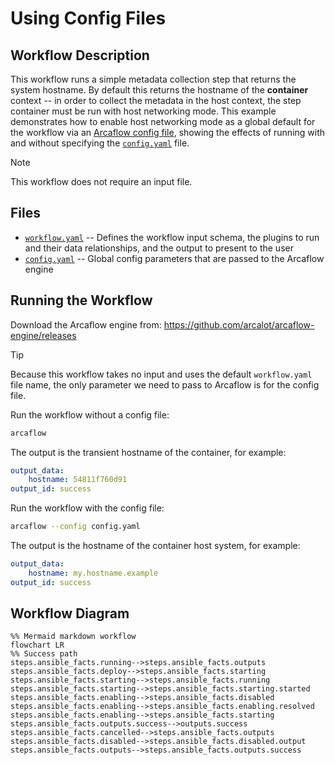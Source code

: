 # Using Config Files

## Workflow Description

This workflow runs a simple metadata collection step that returns the system hostname.
By default this returns the hostname of the **container** context -- in order to collect
the metadata in the host context, the step container must be run with host networking
mode. This example demonstrates how to enable host networking mode as a global default
for the workflow via an [Arcaflow config
file](https://arcalot.io/arcaflow/running/setup/#configuration), showing the effects of
running with and without specifying the [`config.yaml`](config.yaml) file.

> [!NOTE]
> This workflow does not require an input file.

## Files

- [`workflow.yaml`](workflow.yaml) -- Defines the workflow input schema, the plugins to
  run and their data relationships, and the output to present to the user
- [`config.yaml`](config.yaml) -- Global config parameters that are passed to the
  Arcaflow engine
                     
## Running the Workflow

Download the Arcaflow engine from: https://github.com/arcalot/arcaflow-engine/releases

> [!TIP]
> Because this workflow takes no input and uses the default `workflow.yaml` file name,
> the only parameter we need to pass to Arcaflow is for the config file.

Run the workflow without a config file:
```bash
arcaflow 
```

The output is the transient hostname of the container, for example:
```yaml
output_data:
    hostname: 54811f760d91
output_id: success
```

Run the workflow with the config file:
```bash
arcaflow --config config.yaml
```

The output is the hostname of the container host system, for example:
```yaml
output_data:
    hostname: my.hostname.example
output_id: success
```

## Workflow Diagram
```mermaid
%% Mermaid markdown workflow
flowchart LR
%% Success path
steps.ansible_facts.running-->steps.ansible_facts.outputs
steps.ansible_facts.deploy-->steps.ansible_facts.starting
steps.ansible_facts.starting-->steps.ansible_facts.running
steps.ansible_facts.starting-->steps.ansible_facts.starting.started
steps.ansible_facts.enabling-->steps.ansible_facts.disabled
steps.ansible_facts.enabling-->steps.ansible_facts.enabling.resolved
steps.ansible_facts.enabling-->steps.ansible_facts.starting
steps.ansible_facts.outputs.success-->outputs.success
steps.ansible_facts.cancelled-->steps.ansible_facts.outputs
steps.ansible_facts.disabled-->steps.ansible_facts.disabled.output
steps.ansible_facts.outputs-->steps.ansible_facts.outputs.success
```
